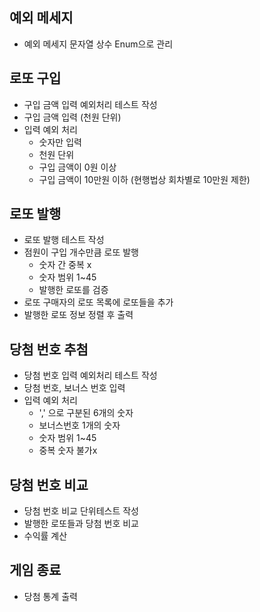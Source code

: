 ## 예외 메세지
- 예외 메세지 문자열 상수 Enum으로 관리

## 로또 구입
- 구입 금액 입력 예외처리 테스트 작성
- 구입 금액 입력 (천원 단위)
- 입력 예외 처리 
  - 숫자만 입력
  - 천원 단위 
  - 구입 금액이 0원 이상
  - 구입 금액이 10만원 이하 (현행법상 회차별로 10만원 제한)

## 로또 발행
- 로또 발행 테스트 작성
- 점원이 구입 개수만큼 로또 발행
  - 숫자 간 중복 x
  - 숫자 범위 1~45
  - 발행한 로또를 검증
- 로또 구매자의 로또 목록에 로또들을 추가
- 발행한 로또 정보 정렬 후 출력

## 당첨 번호 추첨
- 당첨 번호 입력 예외처리 테스트 작성
- 당첨 번호, 보너스 번호 입력
- 입력 예외 처리
  - ',' 으로 구분된 6개의 숫자
  - 보너스번호 1개의 숫자
  - 숫자 범위 1~45
  - 중복 숫자 불가x 

## 당첨 번호 비교
- 당첨 번호 비교 단위테스트 작성
- 발행한 로또들과 당첨 번호 비교
- 수익률 계산

## 게임 종료
- 당첨 통계 출력